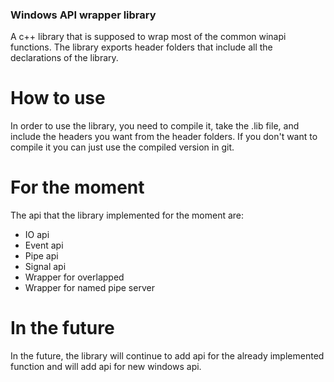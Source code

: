 ### Windows API wrapper library

A c++ library that is supposed to wrap most of the common winapi functions.
The library exports header folders that include all the declarations of the library.

# How to use
In order to use the library, you need to compile it, take the .lib file, and include the headers you want from the header folders.
If you don't want to compile it you can just use the compiled version in git.

# For the moment
The api that the library implemented for the moment are:
-	IO api
-	Event api
-	Pipe api
-	Signal api
-	Wrapper for overlapped
-	Wrapper for named pipe server
# In the future 
In the future, the library will continue to add api for the already implemented function and will add api for new windows api.
